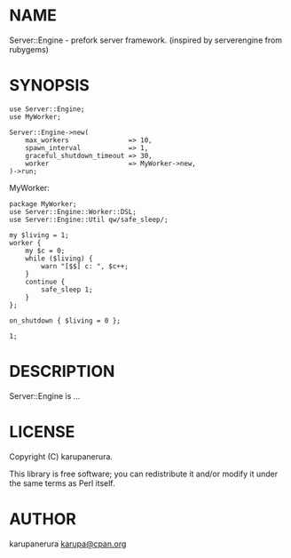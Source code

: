 # NAME

Server::Engine - prefork server framework. (inspired by serverengine from rubygems)

# SYNOPSIS

    use Server::Engine;
    use MyWorker;

    Server::Engine->new(
        max_workers               => 10,
        spawn_interval            => 1,
        graceful_shutdown_timeout => 30,
        worker                    => MyWorker->new,
    )->run;

MyWorker:

    package MyWorker;
    use Server::Engine::Worker::DSL;
    use Server::Engine::Util qw/safe_sleep/;

    my $living = 1;
    worker {
        my $c = 0;
        while ($living) {
            warn "[$$] c: ", $c++;
        }
        continue {
            safe_sleep 1;
        }
    };

    on_shutdown { $living = 0 };

    1;

# DESCRIPTION

Server::Engine is ...

# LICENSE

Copyright (C) karupanerura.

This library is free software; you can redistribute it and/or modify
it under the same terms as Perl itself.

# AUTHOR

karupanerura <karupa@cpan.org>
